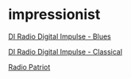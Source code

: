 # impressionist

[DI Radio Digital Impulse - Blues](http://148.251.43.231:8990/stream)

[DI Radio Digital Impulse - Classical](http://5.39.71.159:8978/stream)

[Radio Patriot](https://91.121.65.37:17086/)

